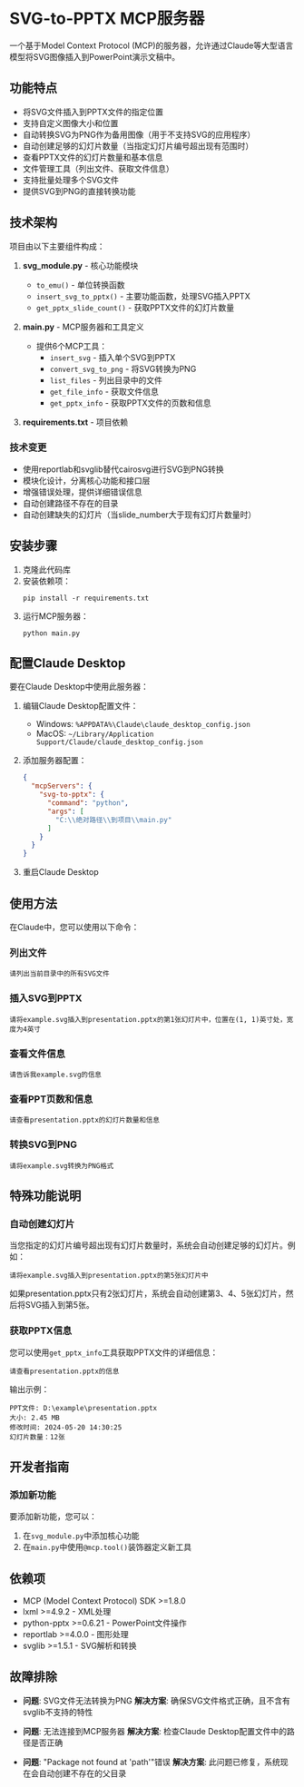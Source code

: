 # SVG-to-PPTX MCP服务器

一个基于Model Context Protocol (MCP)的服务器，允许通过Claude等大型语言模型将SVG图像插入到PowerPoint演示文稿中。

## 功能特点

- 将SVG文件插入到PPTX文件的指定位置
- 支持自定义图像大小和位置
- 自动转换SVG为PNG作为备用图像（用于不支持SVG的应用程序）
- 自动创建足够的幻灯片数量（当指定幻灯片编号超出现有范围时）
- 查看PPTX文件的幻灯片数量和基本信息
- 文件管理工具（列出文件、获取文件信息）
- 支持批量处理多个SVG文件
- 提供SVG到PNG的直接转换功能

## 技术架构

项目由以下主要组件构成：

1. **svg_module.py** - 核心功能模块
   - `to_emu()` - 单位转换函数
   - `insert_svg_to_pptx()` - 主要功能函数，处理SVG插入PPTX
   - `get_pptx_slide_count()` - 获取PPTX文件的幻灯片数量

2. **main.py** - MCP服务器和工具定义
   - 提供6个MCP工具：
     - `insert_svg` - 插入单个SVG到PPTX
     - `convert_svg_to_png` - 将SVG转换为PNG
     - `list_files` - 列出目录中的文件
     - `get_file_info` - 获取文件信息
     - `get_pptx_info` - 获取PPTX文件的页数和信息

3. **requirements.txt** - 项目依赖

### 技术变更

- 使用reportlab和svglib替代cairosvg进行SVG到PNG转换
- 模块化设计，分离核心功能和接口层
- 增强错误处理，提供详细错误信息
- 自动创建路径不存在的目录
- 自动创建缺失的幻灯片（当slide_number大于现有幻灯片数量时）

## 安装步骤

1. 克隆此代码库
2. 安装依赖项：
   ```
   pip install -r requirements.txt
   ```
3. 运行MCP服务器：
   ```
   python main.py
   ```

## 配置Claude Desktop

要在Claude Desktop中使用此服务器：

1. 编辑Claude Desktop配置文件：
   - Windows: `%APPDATA%\Claude\claude_desktop_config.json`
   - MacOS: `~/Library/Application Support/Claude/claude_desktop_config.json`

2. 添加服务器配置：
   ```json
   {
     "mcpServers": {
       "svg-to-pptx": {
         "command": "python",
         "args": [
           "C:\\绝对路径\\到项目\\main.py"
         ]
       }
     }
   }
   ```

3. 重启Claude Desktop

## 使用方法

在Claude中，您可以使用以下命令：

### 列出文件

```
请列出当前目录中的所有SVG文件
```

### 插入SVG到PPTX

```
请将example.svg插入到presentation.pptx的第1张幻灯片中，位置在(1, 1)英寸处，宽度为4英寸
```

### 查看文件信息

```
请告诉我example.svg的信息
```

### 查看PPT页数和信息

```
请查看presentation.pptx的幻灯片数量和信息
```

### 转换SVG到PNG

```
请将example.svg转换为PNG格式
```

## 特殊功能说明

### 自动创建幻灯片

当您指定的幻灯片编号超出现有幻灯片数量时，系统会自动创建足够的幻灯片。例如：

```
请将example.svg插入到presentation.pptx的第5张幻灯片中
```

如果presentation.pptx只有2张幻灯片，系统会自动创建第3、4、5张幻灯片，然后将SVG插入到第5张。

### 获取PPTX信息

您可以使用`get_pptx_info`工具获取PPTX文件的详细信息：

```
请查看presentation.pptx的信息
```

输出示例：
```
PPT文件: D:\example\presentation.pptx
大小: 2.45 MB
修改时间: 2024-05-20 14:30:25
幻灯片数量：12张
```

## 开发者指南

### 添加新功能

要添加新功能，您可以：

1. 在`svg_module.py`中添加核心功能
2. 在`main.py`中使用`@mcp.tool()`装饰器定义新工具

## 依赖项

- MCP (Model Context Protocol) SDK >=1.8.0
- lxml >=4.9.2 - XML处理
- python-pptx >=0.6.21 - PowerPoint文件操作
- reportlab >=4.0.0 - 图形处理
- svglib >=1.5.1 - SVG解析和转换

## 故障排除

- **问题**: SVG文件无法转换为PNG
  **解决方案**: 确保SVG文件格式正确，且不含有svglib不支持的特性

- **问题**: 无法连接到MCP服务器
  **解决方案**: 检查Claude Desktop配置文件中的路径是否正确

- **问题**: "Package not found at 'path'"错误
  **解决方案**: 此问题已修复，系统现在会自动创建不存在的父目录